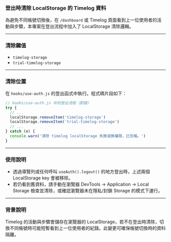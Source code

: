 ### 登出時清除 LocalStorage 的 Timelog 資料

為避免不同帳號切換後，在 `/dashboard` 或 Timelog 頁面看到上一位使用者的活動與步驟，本專案在登出流程中加入了 LocalStorage 清除邏輯。

---

### 清除鍵值

- `timelog-storage`
- `trial-timelog-storage`

---

### 清除位置

在 `hooks/use-auth.js` 的登出函式中執行。程式碼片段如下：

```javascript
// hooks/use-auth.js 中的登出流程（節錄）
try {
  // ...
  localStorage.removeItem('timelog-storage')
  localStorage.removeItem('trial-timelog-storage')
  // ...
} catch (e) {
  console.warn('清除 timelog localStorage 失敗或無權限，已忽略。')
}
```

---

### 使用說明

- 透過導覽列或任何呼叫 `useAuth().logout()` 的地方登出時，上述兩個 LocalStorage key 會被移除。
- 若仍看到舊資料，請手動在瀏覽器 DevTools → Application → Local Storage 檢查並清除，或確認瀏覽器未在隱私/封鎖 Storage 的模式下運行。

---

### 背景說明

Timelog 的活動與步驟會儲存在瀏覽器的 LocalStorage，若不在登出時清除，切換不同帳號時可能短暫看到上一位使用者的紀錄。此變更可確保帳號切換時的資料隔離。

